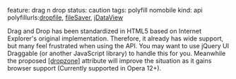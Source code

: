 feature: drag n drop
status: caution
tags: polyfill nomobile
kind: api
polyfillurls:[dropfile](https://github.com/MrSwitch/dropfile), [fileSaver](https://github.com/eligrey/FileSaver.js), [jDataView](https://github.com/vjeux/jDataView)

Drag and Drop has been standardized in HTML5 based on Internet Explorer's original implementation. Therefore, it already has wide support, but many feel frustrated when using the API. You may want to use jQuery UI Draggable (or another JavaScript library) to handle this for you. Meanwhile the proposed [[dropzone]](http://www.whatwg.org/specs/web-apps/current-work/multipage/dnd.html#the-dropzone-attribute) attribute will improve the situation as it gains browser support (Currently supported in Opera 12+).
